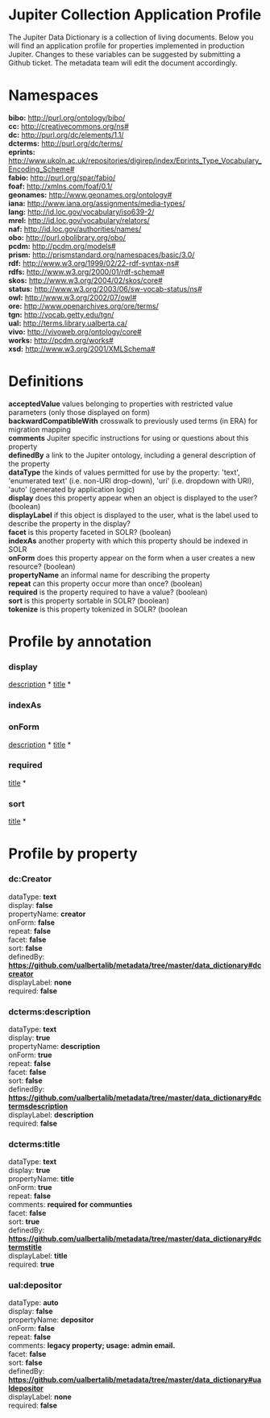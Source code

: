 # Jupiter Collection Application Profile

The Jupiter Data Dictionary is a collection of living documents. Below you will find an application profile for properties implemented in production Jupiter. Changes to these variables can be suggested by submitting a Github ticket. The metadata team will edit the document accordingly.

# Namespaces  
**bibo:** http://purl.org/ontology/bibo/  
**cc:** http://creativecommons.org/ns#  
**dc:** http://purl.org/dc/elements/1.1/  
**dcterms:** http://purl.org/dc/terms/  
**eprints:** http://www.ukoln.ac.uk/repositories/digirep/index/Eprints_Type_Vocabulary_Encoding_Scheme#  
**fabio:** http://purl.org/spar/fabio/  
**foaf:** http://xmlns.com/foaf/0.1/  
**geonames:** http://www.geonames.org/ontology#  
**iana:** http://www.iana.org/assignments/media-types/  
**lang:** http://id.loc.gov/vocabulary/iso639-2/  
**mrel:** http://id.loc.gov/vocabulary/relators/  
**naf:** http://id.loc.gov/authorities/names/  
**obo:** http://purl.obolibrary.org/obo/  
**pcdm:** http://pcdm.org/models#  
**prism:** http://prismstandard.org/namespaces/basic/3.0/  
**rdf:** http://www.w3.org/1999/02/22-rdf-syntax-ns#  
**rdfs:** http://www.w3.org/2000/01/rdf-schema#  
**skos:** http://www.w3.org/2004/02/skos/core#  
**status:** http://www.w3.org/2003/06/sw-vocab-status/ns#  
**owl:** http://www.w3.org/2002/07/owl#  
**ore:** http://www.openarchives.org/ore/terms/  
**tgn:** http://vocab.getty.edu/tgn/  
**ual:** http://terms.library.ualberta.ca/  
**vivo:** http://vivoweb.org/ontology/core#  
**works:** http://pcdm.org/works#  
**xsd:** http://www.w3.org/2001/XMLSchema#  

# Definitions

   **acceptedValue** values belonging to properties with restricted value parameters (only those displayed on form)  
   **backwardCompatibleWith** crosswalk to previously used terms (in ERA) for migration mapping  
   **comments** Jupiter specific instructions for using or questions about this property  
   **definedBy** a link to the Jupiter ontology, including a general description of the property  
   **dataType** the kinds of values permitted for use by the property: 'text', 'enumerated text' (i.e. non-URI drop-down), 'uri' (i.e. dropdown with URI), 'auto' (generated by application logic)  
   **display** does this property appear when an object is displayed to the user? (boolean)  
   **displayLabel** if this object is displayed to the user, what is the label used to describe the property in the display?  
   **facet** is this property faceted in SOLR? (boolean)  
   **indexAs** another property with which this property should be indexed in SOLR  
   **onForm** does this property appear on the form when a user creates a new resource? (boolean)  
   **propertyName** an informal name for describing the property  
   **repeat** can this property occur more than once? (boolean)  
   **required** is the property required to have a value? (boolean)  
   **sort** is this property sortable in SOLR? (boolean)  
   **tokenize** is this property tokenized in SOLR? (boolean  

# Profile by annotation
### display  
 [description](https://github.com/ualbertalib/metadata/tree/master/data_dictionary#dctermsdescription) *
 [title](https://github.com/ualbertalib/metadata/tree/master/data_dictionary#dctermstitle) *
### indexAs  
### onForm  
 [description](https://github.com/ualbertalib/metadata/tree/master/data_dictionary#dctermsdescription) *
 [title](https://github.com/ualbertalib/metadata/tree/master/data_dictionary#dctermstitle) *
### required  
 [title](https://github.com/ualbertalib/metadata/tree/master/data_dictionary#dctermstitle) *
### sort  
 [title](https://github.com/ualbertalib/metadata/tree/master/data_dictionary#dctermstitle) *

# Profile by property

### dc:Creator  
dataType: **text**  
display: **false**  
propertyName: **creator**  
onForm: **false**  
repeat: **false**  
facet: **false**  
sort: **false**  
definedBy: **https://github.com/ualbertalib/metadata/tree/master/data_dictionary#dccreator**  
displayLabel: **none**  
required: **false**  
### dcterms:description  
dataType: **text**  
display: **true**  
propertyName: **description**  
onForm: **true**  
repeat: **false**  
facet: **false**  
sort: **false**  
definedBy: **https://github.com/ualbertalib/metadata/tree/master/data_dictionary#dctermsdescription**  
displayLabel: **description**  
required: **false**  
### dcterms:title  
dataType: **text**  
display: **true**  
propertyName: **title**  
onForm: **true**  
repeat: **false**  
comments: **required for communties**  
facet: **false**  
sort: **true**  
definedBy: **https://github.com/ualbertalib/metadata/tree/master/data_dictionary#dctermstitle**  
displayLabel: **title**  
required: **true**  
### ual:depositor  
dataType: **auto**  
display: **false**  
propertyName: **depositor**  
onForm: **false**  
repeat: **false**  
comments: **legacy property; usage: admin email.**  
facet: **false**  
sort: **false**  
definedBy: **https://github.com/ualbertalib/metadata/tree/master/data_dictionary#ualdepositor**  
displayLabel: **none**  
required: **false**  
